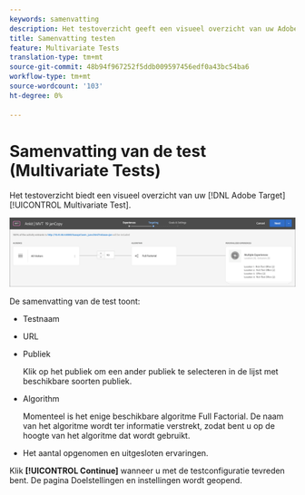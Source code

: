 ```yaml
---
keywords: samenvatting
description: Het testoverzicht geeft een visueel overzicht van uw Adobe Target Multivariate Test.
title: Samenvatting testen
feature: Multivariate Tests
translation-type: tm+mt
source-git-commit: 48b94f967252f5ddb009597456edf0a43bc54ba6
workflow-type: tm+mt
source-wordcount: '103'
ht-degree: 0%

---
```



# Samenvatting van de test (Multivariate Tests)

Het testoverzicht biedt een visueel overzicht van uw [!DNL Adobe Target] [!UICONTROL Multivariate Test].

![Overzicht van testen, dialoogvenster](/help/c-activities/c-multivariate-testing/t-create-multivariate-test/assets/summary2new.png)

De samenvatting van de test toont:

* Testnaam
* URL
* Publiek

   Klik op het publiek om een ander publiek te selecteren in de lijst met beschikbare soorten publiek.
* Algorithm

   Momenteel is het enige beschikbare algoritme Full Factorial. De naam van het algoritme wordt ter informatie verstrekt, zodat bent u op de hoogte van het algoritme dat wordt gebruikt.
* Het aantal opgenomen en uitgesloten ervaringen.

Klik **[!UICONTROL Continue]** wanneer u met de testconfiguratie tevreden bent. De pagina Doelstellingen en instellingen wordt geopend.
